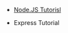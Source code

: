 - [Node.JS Tutorisl](https://nodejs.org/en/docs/guides/anatomy-of-an-http-transaction/)

- Express Tutorial
